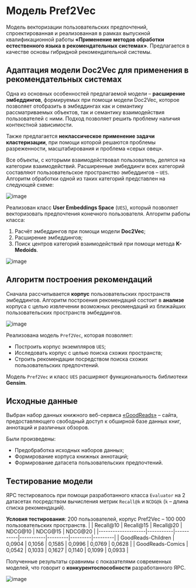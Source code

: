 # Модель Pref2Vec
Модель векторизации пользовательских предпочтений, спроектированная и реализованная в рамках выпускной квалификационной работы **«Применение методов обработки естественного языка в рекомендательных системах»**. Предлагается в качестве основы гибридной рекомендательной системы.

## Адаптация модели Doc2Vec для применения в рекомендательных системах
Одна из основных особенностей предлагаемой модели – **расширение эмбеддингов**, формируемых при помощи модели Doc2Vec, которое позволяет отобразить в эмбеддингах как и семантику рассматриваемых объектов, так и семантику взаимодействия пользователей с ними. Подход позволяет решить проблему наличия контекстной зависимости.

Также предлагается **неклассическое применение задачи кластеризации**, при помощи которой решаются проблемы разреженности, масштабирования и проблема «серых овец».

Все объекты, с которыми взаимодействовал пользователь, делятся на категории взаимодействий. Расширенные эмбеддинги всех категорий составляют пользовательское пространство эмбеддингов – `UES`. Алгоритм обработки одной из таких категорий представлен на следующей схеме:

![image](https://github.com/user-attachments/assets/e65fae50-9d88-4470-992a-3ae3fbe6a9b2)

Реализован класс **User Embeddings Space** (`UES`), который позволяет векторизовать предпочтения конечного пользователя. Алгоритм работы класса:
1) Расчёт эмбеддингов при помощи модели **Doc2Vec**;
2) Расширение эмбеддингов;
3) Поиск центров категорий взаимодействий при помощи метода **K-Medoids**.

![image](https://github.com/user-attachments/assets/e87344be-269f-4c10-9812-e1d1daa468fc)

## Алгоритм построения рекомендаций
Сначала рассчитывается **корпус** пользовательских пространств эмбеддингов. Алгоритм построения рекомендаций состоит в **анализе** корпуса с целью извлечении возможных рекомендаций из ближайших пользовательских пространств эмбеддингов.

![image](https://github.com/user-attachments/assets/254ebe3f-46e6-4ead-bb5b-f1636193c984)

Реализована модель `Pref2Vec`, которая позволяет:
- Построить корпус экземпляров `UES`;
- Исследовать корпус с целью поиска схожих пространств;
- Строить рекомендации посредством поиска схожих пользовательских предпочтений.

Модель `Pref2Vec` и класс `UES` расширяют функциональность библиотеки **Gensim**.

## Исходные данные

Выбран набор данных книжного веб-сервиса [«GoodReads»](https://mengtingwan.github.io/data/goodreads.html) – сайта, предоставляющего свободный доступ к обширной базе данных книг, аннотаций и различных обзоров.

Были произведены: 
- Предобработка исходных наборов данных;
- Формирование корпуса книжных аннотаций;
- Формирование датасета пользовательских предпочтений.

## Тестирование модели

ЯРС тестировалось при помощи разработанного класса `Evaluator` на 2 датасетах посредством вычисления метрик `Recall@k` и `NCDG@k` (`k` – длина списка рекомендаций).

**Условия тестирования**: 200 пользователей, корпус Pref2Vec – 100 000 пользовательских пространств.
|                    | Recall@10 | Recall@15 | Recall@20 | NDCG@10 | NDCG@15 | NDCG@20 |
|--------------------|-----------|-----------|-----------|---------|---------|---------|
| GoodReads-Children | 0,0904    | 0,1056    | 0,1585    | 0,0996  | 0,0769  | 0,0628  |
| GoodReads-Comics   | 0,0542    | 0,1033    | 0,1627    | 0,1140  | 0,1099  | 0,0933  |

Полученные результаты сравнимы с показателями современных моделей, что говорит о **конкурентоспособности** разработанного ЯРС. 

![image](https://github.com/user-attachments/assets/cd2e8979-fad2-49a5-a7d9-cc5f1785b5c4)

